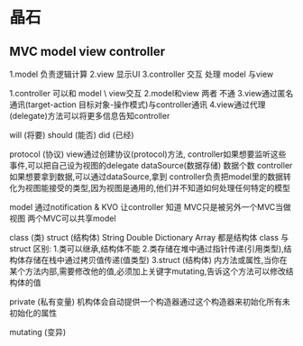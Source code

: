 #  晶石


## MVC  model view controller

1.model 负责逻辑计算
2.view 显示UI
3.controller 交互 处理 model 与view

1.controller 可以和 model \ view交互
2.model和view 两者 不通
3.view通过匿名通讯(target-action 目标对象-操作模式)与controller通讯
4.view通过代理(delegate)方法可以将更多信息告知controller

will (将要) should (能否) did (已经)

protocol (协议)
view通过创建协议(protocol)方法,
controller如果想要监听这些事件,可以把自己设为视图的delegate
dataSource(数据存储) 数据个数
controller如果想要拿到数据,可以通过dataSource,拿到
controller负责把model里的数据转化为视图能接受的类型,因为视图是通用的,他们并不知道如何处理任何特定的模型

model 通过notification & KVO 让controller 知道
MVC只是被另外一个MVC当做视图
两个MVC可以共享model

class (类)
struct (结构体)
String Double Dictionary Array 都是结构体
class 与 struct 区别:
1.类可以继承,结构体不能
2.类存储在堆中通过指针传递(引用类型),结构体存储在栈中通过拷贝值传递(值类型)
3.struct (结构体) 内方法或属性,当你在某个方法内部,需要修改他的值,必须加上关键字mutating,告诉这个方法可以修改结构体的值

private (私有变量)
机构体会自动提供一个构造器通过这个构造器来初始化所有未初始化的属性

mutating (变异)


